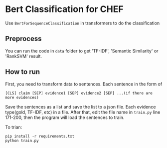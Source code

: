 # Bert Classification for CHEF

Use `BertForSequenceClassification` in transformers to do the classification

## Preprocess
You can run the code in `data` folder to get 'TF-IDF', 'Semantic Similarity' or 'RankSVM' result.

## How to run
First, you need to transform data to sentences. Each sentence in the form of 
```
[CLS] claim [SEP] evidence1 [SEP] evidence2 [SEP] ...(if there are more evidences)
```
Save the sentences as a list and save the list to a json file. Each evidence type(gold, TF-IDF, etc) in a file. After that, edit the file name in `train.py` line 171-200, then the program will load the sentences to train.

To trian:
```
pip install -r requirements.txt
python train.py
```